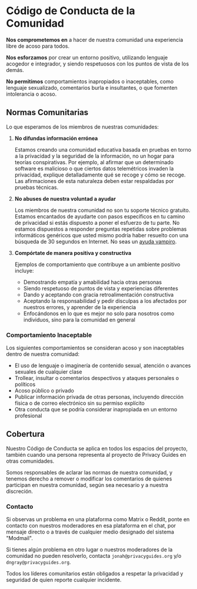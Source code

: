 # Código de Conducta de la Comunidad

**Nos comprometemos en** a hacer de nuestra comunidad una experiencia libre de acoso para todos.

**Nos esforzamos** por crear un entorno positivo, utilizando lenguaje acogedor e integrador, y siendo respetuosos con los puntos de vista de los demás.

**No permitimos** comportamientos inapropiados o inaceptables, como lenguaje sexualizado, comentarios burla e insultantes, o que fomenten intolerancia o acoso.

## Normas Comunitarias

Lo que esperamos de los miembros de nuestras comunidades:

1. **No difundas información errónea**

      Estamos creando una comunidad educativa basada en pruebas en torno a la privacidad y la seguridad de la información, no un hogar para teorías conspirativas. Por ejemplo, al afirmar que un determinado software es malicioso o que ciertos datos telemétricos invaden la privacidad, explique detalladamente qué se recoge y cómo se recoge. Las afirmaciones de esta naturaleza deben estar respaldadas por pruebas técnicas.

1. **No abuses de nuestra voluntad a ayudar**

      Los miembros de nuestra comunidad no son tu soporte técnico gratuito. Estamos encantados de ayudarte con pasos específicos en tu camino de privacidad si estás dispuesto a poner el esfuerzo de tu parte. No estamos dispuestos a responder preguntas repetidas sobre problemas informáticos genéricos que usted mismo podría haber resuelto con una búsqueda de 30 segundos en Internet. No seas un [ayuda vampiro](https://slash7.com/2006/12/22/vampires/).

1. **Compórtate de manera positiva y constructiva**

      Ejemplos de comportamiento que contribuye a un ambiente positivo incluye:

      - Demostrando empatía y amabilidad hacia otras personas
      - Siendo respetuoso de puntos de vista y experiencias diferentes
      - Dando y aceptando con gracia retroalimentación constructiva
      - Aceptando la responsabilidad y pedir disculpas a los afectados por nuestros errores, y aprender de la experiencia
      - Enfocándonos en lo que es mejor no solo para nosotros como individuos, sino para la comunidad en general

### Comportamiento Inaceptable

Los siguientes comportamientos se consideran acoso y son inaceptables dentro de nuestra comunidad:

- El uso de lenguaje o imaginería de contenido sexual, atención o avances sexuales de cualquier clase
- Trollear, insultar o comentarios despectivos y ataques personales o políticos
- Acoso público o privado
- Publicar información privada de otras personas, incluyendo dirección física o de correo electrónico sin su permiso explícito
- Otra conducta que se podría considerar inapropiada en un entorno profesional

## Cobertura

Nuestro Código de Conducta se aplica en todos los espacios del proyecto, también cuando una persona representa al proyecto de Privacy Guides en otras comunidades.

Somos responsables de aclarar las normas de nuestra comunidad, y tenemos derecho a remover o modificar los comentarios de quienes participan en nuestra comunidad, según sea necesario y a nuestra discreción.

### Contacto

Si observas un problema en una plataforma como Matrix o Reddit, ponte en contacto con nuestros moderadores en esa plataforma en el chat, por mensaje directo o a través de cualquier medio designado del sistema "Modmail".

Si tienes algún problema en otro lugar o nuestros moderadores de la comunidad no pueden resolverlo, contacta `jonah@privacyguides.org` y/o `dngray@privacyguides.org`.

Todos los líderes comunitarios están obligados a respetar la privacidad y seguridad de quien reporte cualquier incidente.
